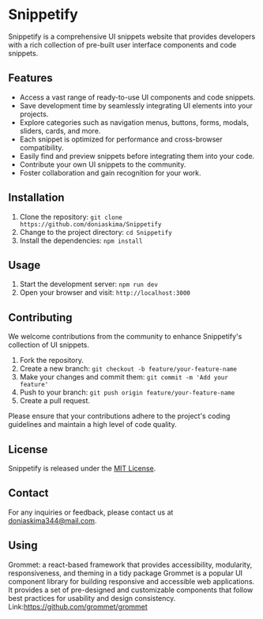 # Snippetify

Snippetify is a comprehensive UI snippets website that provides developers with a rich collection of pre-built user interface components and code snippets.

## Features

- Access a vast range of ready-to-use UI components and code snippets.
- Save development time by seamlessly integrating UI elements into your projects.
- Explore categories such as navigation menus, buttons, forms, modals, sliders, cards, and more.
- Each snippet is optimized for performance and cross-browser compatibility.
- Easily find and preview snippets before integrating them into your code.
- Contribute your own UI snippets to the community.
- Foster collaboration and gain recognition for your work.

## Installation

1. Clone the repository: `git clone https://github.com/doniaskima/Snippetify`
2. Change to the project directory: `cd Snippetify`
3. Install the dependencies: `npm install`

## Usage

1. Start the development server: `npm run dev`
2. Open your browser and visit: `http://localhost:3000`

## Contributing

We welcome contributions from the community to enhance Snippetify's collection of UI snippets.

1. Fork the repository.
2. Create a new branch: `git checkout -b feature/your-feature-name`
3. Make your changes and commit them: `git commit -m 'Add your feature'`
4. Push to your branch: `git push origin feature/your-feature-name`
5. Create a pull request.

Please ensure that your contributions adhere to the project's coding guidelines and maintain a high level of code quality.

## License

Snippetify is released under the [MIT License](https://opensource.org/licenses/MIT).

## Contact

For any inquiries or feedback, please contact us at [doniaskima344@mail.com](doniaskima344@mail.com).

## Using
Grommet: a react-based framework that provides accessibility, modularity, responsiveness, and theming in a tidy package
 Grommet is a popular UI component library for building responsive and accessible web applications. It provides a set of pre-designed and customizable components that follow best practices for usability and design consistency.
Link:https://github.com/grommet/grommet

